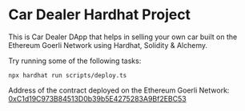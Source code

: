 # Car Dealer Hardhat Project

This is Car Dealer DApp that helps in selling your own car built on the Ethereum Goerli Network using Hardhat, Solidity & Alchemy.

Try running some of the following tasks:

```shell
npx hardhat run scripts/deploy.ts
```
Address of the contract deployed on the Ethereum Goerli Network: [0xC1d19C973B84513D0b39b5E4275283A9Bf2EBC53](https://goerli.etherscan.io/address/0xC1d19C973B84513D0b39b5E4275283A9Bf2EBC53)
